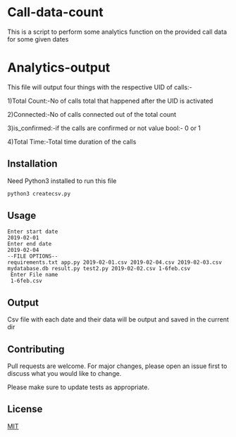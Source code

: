 # Call-data-count

This is a script to perform some analytics function on the provided call data for some given dates

# Analytics-output

This file will output four things with the respective UID of calls:-

1)Total Count:-No of calls total that happened after the UID is activated

2)Connected:-No of calls connected out of the total count

3)is_confirmed:-if the calls are confirmed or not value bool:- 0 or 1

4)Total Time:-Total time duration of the calls

## Installation

Need Python3 installed to run this file 

```bash
python3 createcsv.py
```

## Usage

```
Enter start date
2019-02-01
Enter end date 
2019-02-04
--FILE OPTIONS--
requirements.txt app.py 2019-02-01.csv 2019-02-04.csv 2019-02-03.csv mydatabase.db result.py test2.py 2019-02-02.csv 1-6feb.csv  
 Enter File name 
 1-6feb.csv

```
## Output

Csv file with each date and their data will be output and saved in the current dir

## Contributing
Pull requests are welcome. For major changes, please open an issue first to discuss what you would like to change.

Please make sure to update tests as appropriate.

## License
[MIT](https://choosealicense.com/licenses/mit/)
